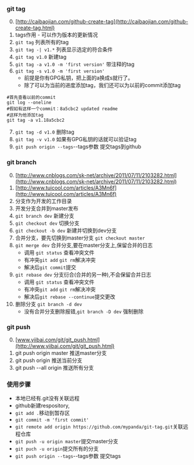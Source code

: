 ### git tag

0. [http://caibaojian.com/github-create-tag](http://caibaojian.com/github-create-tag.html)
1. tags作用 - 可以作为版本的更新情况
2. `git tag` 列表所有的tag
3. `git tag -| v1.*` 列表显示选定的符合条件
4. `git tag v1.0` 新建tag
5. `git tag -a v1.0 -m 'first version'` 带注释的tag
6. `git tag -s v1.0 -m 'first version'`
	* 前提是你有GPG私钥，把上面的a换成s就行了。
	* 除了可以为当前的进度添加tag，我们还可以为以前的commit添加tag
```
#首先查看以前的commit
git log --oneline
#假如有这样一个commit：8a5cbc2 updated readme
#这样为他添加tag
git tag -a v1.18a5cbc2
```
7. `git tag -d v1.0` 删除tag
8. `git tag -v v1.0` 如果有GPG私钥的话就可以验证tag
9. `git push origin --tags`--tags参数 提交tags到github

### git branch

0. [http://www.cnblogs.com/sk-net/archive/2011/07/11/2103282.html](http://www.cnblogs.com/sk-net/archive/2011/07/11/2103282.html)
0. [http://www.tuicool.com/articles/A3Mn6f](http://www.tuicool.com/articles/A3Mn6f)
1. 分支作为开发的工作目录
2. 开发分支合并到master发布
3. `git branch dev` 新建分支
4. `git checkout dev` 切换分支
5. `git checkout -b dev` 新建并切换到dev分支
6. 合并分支，要先切换到master分支 `git checkout master`
7. `git merge dev` 合并分支,要在master分支上,保留合并的日志
	* 调用 `git status` 查看冲突文件
	* 有冲突`git add` `git rm`解决冲突
	* 解决后`git commit`提交
8. `git rebase dev` 分支衍合(合并的另一种),不会保留合并日志
	* 调用 `git status` 查看冲突文件
	* 有冲突`git add` `git rm`解决冲突
	* 解决后`git rebase --continue`提交更改
9. 删除分支 `git branch -d dev`
	* 没有合并分支删除报错,`git branch -D dev` 强制删除
### git push 
0. [www.yiibai.com/git/git_push.html](http://www.yiibai.com/git/git_push.html)
1. git push origin master 推送master分支
2. git push origin 推送当前分支
3. git push --all origin 推送所有分支
### 使用步骤

* 本地已经有.git没有关联远程
* github新建respository,
* `git add .`移动到暂存区
* `git commit -m 'first commit'`
* `git remote add origin https://github.com/mypanda/git-tag.git`关联远程仓库
* `git push -u origin master`提交master分支
* `git puch -u origin`提交所有的分支
* `git push origin --tags`--tags参数 提交tags
